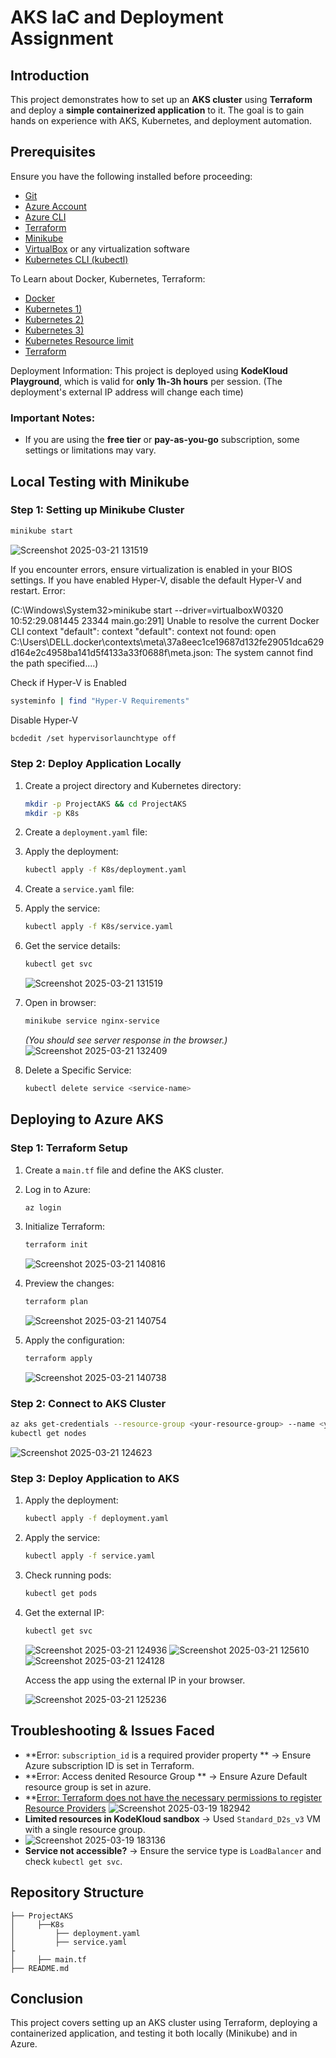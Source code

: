  # AKS IaC and Deployment Assignment

## Introduction
This project demonstrates how to set up an **AKS cluster** using **Terraform** and deploy a **simple containerized application** to it. The goal is to gain hands on experience with AKS, Kubernetes, and deployment automation.

## Prerequisites
Ensure you have the following installed before proceeding:

- [Git](https://git-scm.com/downloads)
- [Azure Account](https://azure.microsoft.com/en-us/pricing/purchase-options/azure-account)
- [Azure CLI](https://docs.microsoft.com/en-us/cli/azure/install-azure-cli)
- [Terraform](https://developer.hashicorp.com/terraform/install)
- [Minikube](https://minikube.sigs.k8s.io/docs/start/)
- [VirtualBox](https://www.virtualbox.org/wiki/Downloads) or any virtualization software
- [Kubernetes CLI (kubectl)](https://kubernetes.io/docs/tasks/tools/install-kubectl/)

To Learn about Docker, Kubernetes, Terraform:
- [Docker](https://www.youtube.com/watch?v=slcKUz6CyLg)
- [Kubernetes 1)](https://www.youtube.com/watch?v=xvxXEK3WDfI)
- [Kubernetes 2)](https://www.youtube.com/watch?v=MIxJ9_kfP54)
- [Kubernetes 3)](https://kodekloud.com/courses/kubernetes-for-the-absolute-beginners-hands-on)
- [Kubernetes Resource limit](https://sysdig.com/blog/kubernetes-limits-requests/)
- [Terraform](https://www.youtube.com/watch?v=VZbrzp0dkCo)

Deployment Information:
This project is deployed using **KodeKloud Playground**, which is valid for **only 1h-3h hours** per session. 
(The deployment's external IP address will change each time)

### Important Notes:
- If you are using the **free tier** or **pay-as-you-go** subscription, some settings or limitations may vary.

## Local Testing with Minikube

### Step 1: Setting up Minikube Cluster
```sh
minikube start
```
![Screenshot 2025-03-21 131519](https://github.com/user-attachments/assets/2d379121-0d59-424c-ae37-a4806eeb0b06)

If you encounter errors, ensure virtualization is enabled in your BIOS settings. If you have enabled Hyper-V, disable the default Hyper-V and restart.
Error:

(C:\Windows\System32>minikube start --driver=virtualboxW0320 10:52:29.081445   23344 main.go:291] Unable to resolve the current Docker CLI context "default": context "default": context not found: open C:\Users\DELL\.docker\contexts\meta\37a8eec1ce19687d132fe29051dca629d164e2c4958ba141d5f4133a33f0688f\meta.json: The system cannot find the path specified....)

Check if Hyper-V is Enabled
```sh
systeminfo | find "Hyper-V Requirements"
```
Disable Hyper-V
```sh
bcdedit /set hypervisorlaunchtype off
```
### Step 2: Deploy Application Locally

1. Create a project directory and Kubernetes directory:
   ```sh
   mkdir -p ProjectAKS && cd ProjectAKS
   mkdir -p K8s
   ```

2. Create a `deployment.yaml` file:

3. Apply the deployment:
   ```sh
   kubectl apply -f K8s/deployment.yaml
   ```
4. Create a `service.yaml` file:

5. Apply the service:
   ```sh
   kubectl apply -f K8s/service.yaml
   ```

6. Get the service details:
   ```sh
   kubectl get svc
   ```
   ![Screenshot 2025-03-21 131519](https://github.com/user-attachments/assets/f2031cfc-5b72-4f44-91b7-ca9841d3e5b7)

7. Open in browser:
   ```sh
   minikube service nginx-service
   ```
   _(You should see server response in the browser.)_
   ![Screenshot 2025-03-21 132409](https://github.com/user-attachments/assets/b4a22005-c99c-4cb8-8e27-532f90e19fac)

7. Delete a Specific Service:
   ```sh
   kubectl delete service <service-name>
   ```

## Deploying to Azure AKS

### Step 1: Terraform Setup
1. Create a `main.tf` file and define the AKS cluster.
2. Log in to Azure:
   ```sh
   az login
   ```
3. Initialize Terraform:
   ```sh
   terraform init
   ```
   ![Screenshot 2025-03-21 140816](https://github.com/user-attachments/assets/15085558-a56e-403c-aa7a-91261f6ada75)

4. Preview the changes:
   ```sh
   terraform plan
   ```
   ![Screenshot 2025-03-21 140754](https://github.com/user-attachments/assets/e18aad6f-b616-45af-adb5-2cfefa93b915)

5. Apply the configuration:
   ```sh
   terraform apply
   ```
   ![Screenshot 2025-03-21 140738](https://github.com/user-attachments/assets/199486db-8d90-44d1-9552-6d0d302fffcf)


### Step 2: Connect to AKS Cluster
```sh
az aks get-credentials --resource-group <your-resource-group> --name <your-cluster-name>
kubectl get nodes
```
![Screenshot 2025-03-21 124623](https://github.com/user-attachments/assets/da9fa579-ff5a-4ec9-b877-f9cbd15d81c7)

### Step 3: Deploy Application to AKS
1. Apply the deployment:
   ```sh
   kubectl apply -f deployment.yaml
   ```
2. Apply the service:
   ```sh
   kubectl apply -f service.yaml
   ```
3. Check running pods:
   ```sh
   kubectl get pods
   ```
4. Get the external IP:
   ```sh
   kubectl get svc
   ```
   ![Screenshot 2025-03-21 124936](https://github.com/user-attachments/assets/2d1efc67-efe1-4166-bb10-5a02b0e256e6)
   ![Screenshot 2025-03-21 125610](https://github.com/user-attachments/assets/46ca079c-6b37-4c6a-b11c-36b3d963ac70)
   ![Screenshot 2025-03-21 124128](https://github.com/user-attachments/assets/cdf1d5c7-9858-4925-a864-5658790d5a59)

   Access the app using the external IP in your browser.
   
   ![Screenshot 2025-03-21 125236](https://github.com/user-attachments/assets/282c58df-e304-491e-b676-ff0056160231)

## Troubleshooting & Issues Faced
- **Error: `subscription_id` is a required provider property ** → Ensure Azure subscription ID is set in Terraform.
- **Error: Access denited Resource Group ** → Ensure Azure Default resource group is set in azure.
- **[Error: Terraform does not have the necessary permissions to register Resource Providers](https://stackoverflow.com/questions/57892557/terraform-azure-as-a-provider-and-limited-access-account)
  ![Screenshot 2025-03-19 182942](https://github.com/user-attachments/assets/2f588dc5-7726-400c-8162-d57b6844dbb9)
- **Limited resources in KodeKloud sandbox** → Used `Standard_D2s_v3` VM with a single resource group.
- ![Screenshot 2025-03-19 183136](https://github.com/user-attachments/assets/25da7e92-c4e1-4e64-b7cd-421c103d05a0)
- **Service not accessible?** → Ensure the service type is `LoadBalancer` and check `kubectl get svc`.

## Repository Structure
```
├── ProjectAKS
│     ├──K8s
│         ├── deployment.yaml
│         ├── service.yaml
├
│     ├── main.tf
├── README.md
```

## Conclusion
This project covers setting up an AKS cluster using Terraform, deploying a containerized application, and testing it both locally (Minikube) and in Azure.
